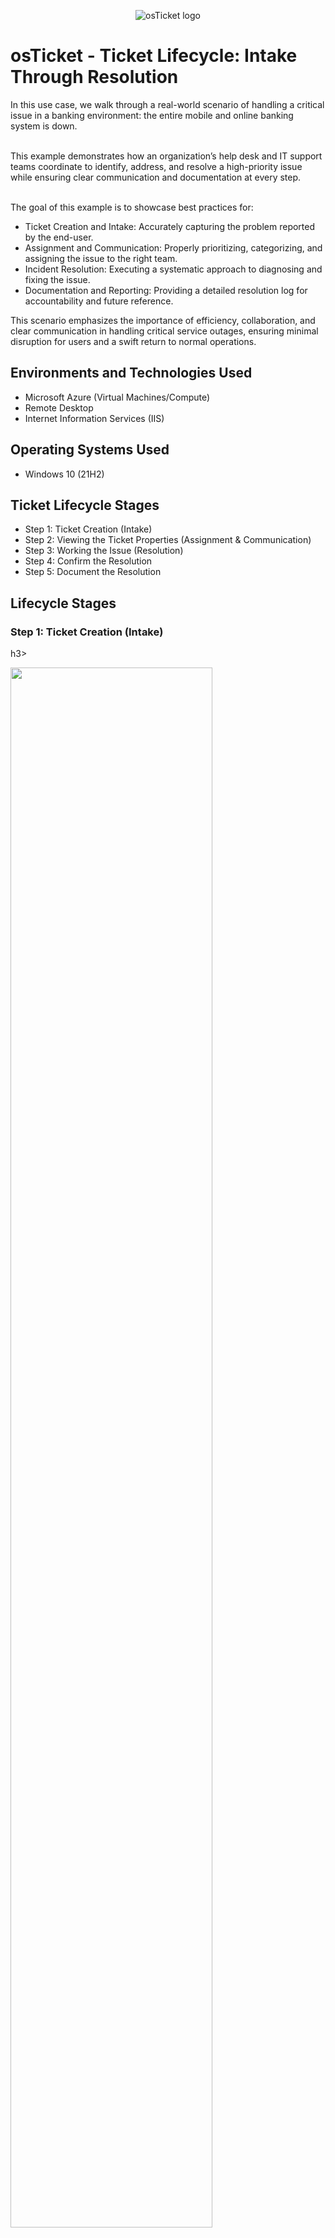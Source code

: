 <p align="center">
<img src="https://i.imgur.com/Clzj7Xs.png" alt="osTicket logo"/>
</p>

<h1>osTicket - Ticket Lifecycle: Intake Through Resolution</h1>
In this use case, we walk through a real-world scenario of handling a critical issue in a banking environment: the entire mobile and online banking system is down. <br /><br />

This example demonstrates how an organization’s help desk and IT support teams coordinate to identify, address, and resolve a high-priority issue while ensuring clear communication and documentation at every step. <br /><br />

The goal of this example is to showcase best practices for:

- Ticket Creation and Intake: Accurately capturing the problem reported by the end-user.
- Assignment and Communication: Properly prioritizing, categorizing, and assigning the issue to the right team.
- Incident Resolution: Executing a systematic approach to diagnosing and fixing the issue.
- Documentation and Reporting: Providing a detailed resolution log for accountability and future reference.

This scenario emphasizes the importance of efficiency, collaboration, and clear communication in handling critical service outages, ensuring minimal disruption for users and a swift return to normal operations.

<h2>Environments and Technologies Used</h2>

- Microsoft Azure (Virtual Machines/Compute)
- Remote Desktop
- Internet Information Services (IIS)

<h2>Operating Systems Used </h2>

- Windows 10</b> (21H2)

<h2>Ticket Lifecycle Stages</h2>

- Step 1: Ticket Creation (Intake)
- Step 2: Viewing the Ticket Properties (Assignment & Communication)
- Step 3: Working the Issue (Resolution)
- Step 4: Confirm the Resolution
- Step 5: Document the Resolution

<h2>Lifecycle Stages</h2>
  
<h3>Step 1: Ticket Creation (Intake)</h4>h3>

<p>
<img src="https://i.imgur.com/leJAf2L.png" height="80%" width="80%" alt=""/>
</p>

The representative logs into the ticketing system and reads through the initial problem reported by the end user:
"Entire mobile/online banking system is down."

They check for related tickets or system alerts to confirm the scope of the issue.
They investigate the root cause by consulting server logs, system health monitoring tools, and team updates.

<h3>Step 2: Viewing the Ticket Properties (Assignment & Communication)</h3>
<p>
After analysis, they determine that the system is down due to a server overload from an unexpectedly high number of users trying to log in simultaneously.
</p>
    
<h3>Step 3: Working the Issue (Resolution)</h3>
 The representative coordinates with the IT team to: </br></br>

- Increase Server Capacity: Temporarily allocate additional resources to handle the current load.
- Implement Traffic Throttling: Manage the number of users accessing the system to prevent further strain.
- Restart Affected Systems: Restart specific services or servers to restore normal operations.
- Test the System: Conduct internal testing to confirm that users can access online banking without issues.
 
<h3>Step 4: Confirm the Resolution</h3>

Once the issue is resolved, the representative ensures: </br>

- Internal testing is successful across various devices and platforms (e.g., mobile apps and browsers).
- External feedback confirms users can log in and perform transactions without errors.

<h3>Step 5: Document the Resolution</h3>

<p> The representative updates the ticket with a detailed resolution note to keep a record of the issue. For example: </br>

Problem Identified: </br> </br>
The online banking system experienced a server overload due to an unexpectedly high number of concurrent users. This caused intermittent access issues and system downtime for all users. </br> </br>

Action Taken: </br>

- Identified the root cause via server logs and performance monitoring tools.
- Scaled server capacity temporarily to manage the increased load.
- Implemented traffic throttling measures to prevent further overload.
- Conducted tests to confirm system stability.

Resolution Confirmation: </br>

- System functionality restored as of [Time and Date].
- Verified normal operations through internal checks and user feedback.

Next Steps (if applicable): </br>

- Scheduled a review of server capacity and traffic management policies.
- Recommended a permanent server upgrade to prevent recurrence.

Status: </br>
- Ticket marked as Resolved.

</p>

<p>
<img src="https://i.imgur.com/dLaF1ul.png" height="80%" width="80%" alt=""/>
</p>

<br />
